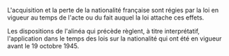 L'acquisition et la perte de la nationalité française sont régies par la loi en vigueur au temps de l'acte ou du fait auquel la loi attache ces effets.

Les dispositions de l'alinéa qui précède règlent, à titre interprétatif, l'application dans le temps des lois sur la nationalité qui ont été en vigueur avant le 19 octobre 1945.
